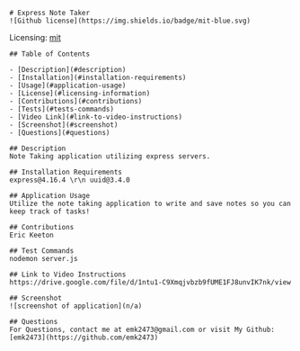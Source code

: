 
    # Express Note Taker
    ![Github license](https://img.shields.io/badge/mit-blue.svg)
 
 Licensing: [mit](https://choosealicense.com/licenses/mit/)
    
    ## Table of Contents
  
    - [Description](#description)
    - [Installation](#installation-requirements)
    - [Usage](#application-usage)
    - [License](#licensing-information)
    - [Contributions](#contributions)
    - [Tests](#tests-commands)
    - [Video Link](#link-to-video-instructions)
    - [Screenshot](#screenshot)
    - [Questions](#questions)
  
    ## Description
    Note Taking application utilizing express servers. 
  
    ## Installation Requirements
    express@4.16.4 \r\n uuid@3.4.0
  
    ## Application Usage
    Utilize the note taking application to write and save notes so you can keep track of tasks!
    
    ## Contributions
    Eric Keeton
  
    ## Test Commands
    nodemon server.js
  
    ## Link to Video Instructions
    https://drive.google.com/file/d/1ntu1-C9Xmqjvbzb9fUME1FJ8unvIK7nk/view
  
    ## Screenshot
    ![screenshot of application](n/a)
  
    ## Questions
    For Questions, contact me at emk2473@gmail.com or visit My Github: [emk2473](https://github.com/emk2473)
  
  